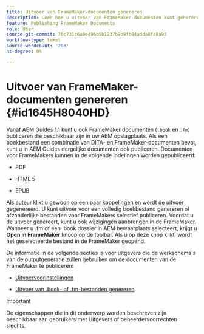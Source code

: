 ```yaml
---
title: Uitvoer van FrameMaker-documenten genereren
description: Leer hoe u uitvoer van FrameMaker-documenten kunt genereren in AEM hulplijnen om deze te publiceren in de indeling PDF, HTML5 en EPUB.
feature: Publishing FrameMaker Documents
role: User
source-git-commit: 76c731c6a0e496b5b1237b9b9fb84adda8fa8a92
workflow-type: tm+mt
source-wordcount: '203'
ht-degree: 0%

---
```


# Uitvoer van FrameMaker-documenten genereren {#id1645H8040HD}

Vanaf AEM Guides 1.1 kunt u ook FrameMaker documenten \(`.book` en `.fm`\) publiceren die beschikbaar zijn in uw AEM opslagplaats. Als een boekbestand een combinatie van DITA- en FrameMaker-documenten bevat, kunt u in AEM Guides dergelijke documenten ook publiceren. Documenten voor FrameMakers kunnen in de volgende indelingen worden gepubliceerd:

- PDF

- HTML 5

- EPUB


Als auteur klikt u gewoon op een paar koppelingen en wordt de uitvoer gegenereerd. U kunt uitvoer voor een volledig boekbestand genereren of afzonderlijke bestanden voor FrameMakers selectief publiceren. Voordat u de uitvoer genereert, kunt u ook wijzigingen aanbrengen in de FrameMaker. Wanneer u .fm of een .book dossier in AEM bewaarplaats selecteert, krijgt u **Open in FrameMaker** knoop op de toolbar. Als u op deze knop klikt, wordt het geselecteerde bestand in de FrameMaker geopend.

De informatie in de volgende secties is voor uitgevers die de werkschema&#39;s van de outputgeneratie zullen gebruiken om de documenten van de FrameMaker te publiceren:

- [Uitvoervoorinstellingen](fm-output-understand-presets.md#)

- [Uitvoer van .book- of .fm-bestanden genereren](fm-output-generate.md#)

>[!IMPORTANT]
>
> De eigenschappen die in dit onderwerp worden beschreven zijn beschikbaar aan gebruikers met Uitgevers of beheerdervoorrechten slechts.
